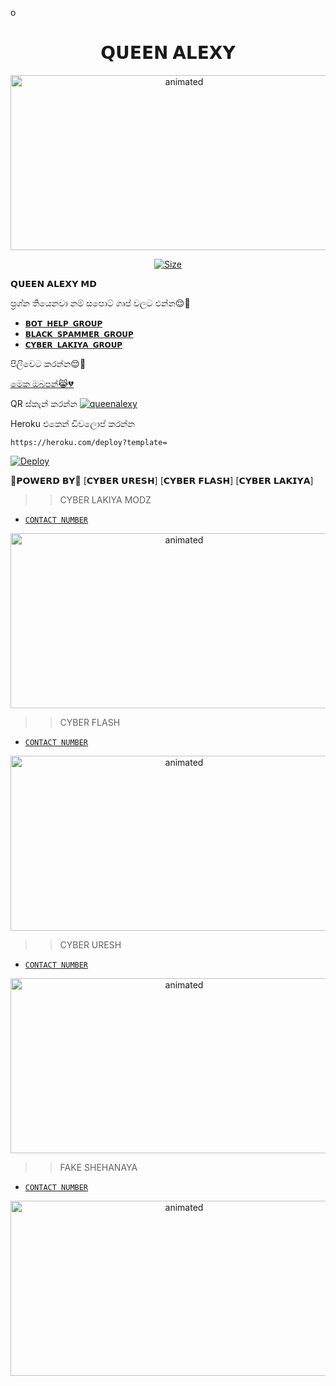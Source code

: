 o

<h1 align="center">𝗤𝗨𝗘𝗘𝗡 𝗔𝗟𝗘𝗫𝗬<br></h1>
<p align="center">
<img src="https://telegra.ph/file/7fbb8d33bd45e3eb8e767.jpg" alt="animated" width="540" height="280" />
</p>


<p align="center">
<a href="https://youtube.com/channel/UC-mNijHCmIVmPh-6hnvxzZQ"><img title="Size" src="https://img.shields.io/badge/Tutorial-Video-green"></a>
</p>


𝗤𝗨𝗘𝗘𝗡 𝗔𝗟𝗘𝗫𝗬 𝗠𝗗


ප්‍රශ්න තියෙනවා නම් සපොට් ගෘප් වලට එන්න😌💯

- [`𝗕𝗢𝗧 𝗛𝗘𝗟𝗣 𝗚𝗥𝗢𝗨𝗣`](https://chat.whatsapp.com/GpwWzOIvKCv3IP7wHphBHo)
- [`𝗕𝗟𝗔𝗖𝗞 𝗦𝗣𝗔𝗠𝗠𝗘𝗥 𝗚𝗥𝗢𝗨𝗣`](https://chat.whatsapp.com/CNGIkEweBlZ40iDB070hFS)
- [`𝗖𝗬𝗕𝗘𝗥 𝗟𝗔𝗞𝗜𝗬𝗔 𝗚𝗥𝗢𝗨𝗣`](https://chat.whatsapp.com/EcycNbJFCVT5ZsG9xIGkqd)

පිලිවෙට කරන්න😌💯

[මෙක ඔබපන්😹💔](https://github.com/DGXeon/CheemsBot-MD4/fork)

QR ස්කැන් කරන්න
[![queenalexy](https://repl.it/badge/github/quiec/whatsasena)](https://replit.com/@DGXeon/Cheems-Bot-Multi-Device-Qr-Code-Generator?output%20only=1&lite=1#index.js)


Heroku එකෙන් ඩිවලොප් කරන්න

```
https://heroku.com/deploy?template=
```
[![Deploy](https://www.herokucdn.com/deploy/button.svg)](https://heroku.com/deploy?template=https://github.com/DGXeon/CheemsBot-MD4/)

🌹𝗣𝗢𝗪𝗘𝗥𝗗 𝗕𝗬🌹
[𝗖𝗬𝗕𝗘𝗥 𝗨𝗥𝗘𝗦𝗛]
[𝗖𝗬𝗕𝗘𝗥 𝗙𝗟𝗔𝗦𝗛]
[𝗖𝗬𝗕𝗘𝗥 𝗟𝗔𝗞𝗜𝗬𝗔]


>>CYBER LAKIYA MODZ
- [`CONTACT NUMBER`](https://api.whatsapp.com/send?phone=+94784441238)
<p align="center">
<img src="https://telegra.ph/file/ac5b1e481343fb9af833d.jpg" alt="animated" width="540" height="280" />
</p>

>>CYBER FLASH
- [`CONTACT NUMBER`](Wa.me/84761346248)
<p align="center">
<img src="https://telegra.ph/file/1b95f28fb3c21d011e02c.jpg" alt="animated" width="540" height="280" />
</p>

>>CYBER URESH
- [`CONTACT NUMBER`](Wa.me/84761346248)
<p align="center">
<img src="https://telegra.ph/file/0d824c90364fd2177cb36.jpg.jpg" alt="animated" width="540" height="280" />
</p>

>>FAKE SHEHANAYA
- [`CONTACT NUMBER`](Wa.me/84761346248)
<p align="center">
<img src="https://telegra.ph/file/04cbcc3801af6a0101fa7.jpg" alt="animated" width="540" height="280" />
</p>



